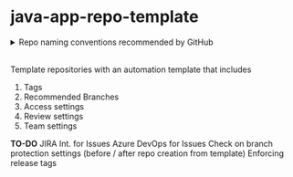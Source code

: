 # java-app-repo-template

<details> 

<summary> Repo naming conventions recommended by GitHub  </summary>
<br>
Well there aren't any conventions specified by Git and GitHub, it is always good to follow some rules and conventions to create a new branch, its flow etc. In general, Git branches fall into two different categories:
       <li> 1. Regular/Evergreen branches
       <li> 2. Temporary branches
<br>

<b> Regular Git branches </b>

<br>
These branches will be available in your repository on permanent bases. Their naming convention is simple and straightforward.

<br>
<li> Development (dev) is the main development branch. The dev branch’s idea is to make changes in it and restrict the developers from making any changes in the master branch directly. Changes in the dev branch undergo reviews and, after testing, get merged with the master branch.


<li> Main (main, yes main and not <strike> master</strike>)  is the default branch available in the Git repository. It should be stable all the time and won’t allow any direct check-in. You can only merge it after code review. All team members are responsible for keeping this stable and up-to-date.


<li> QA (QA), or test branch, contains all the code for QA testing and automation testing of all changes implemented. Before any change goes to the production environment, it must undergo the QA testing to get a stable codebase.
<br>

<br>
<b> Temporary Git branches </b> 

<br>
As the name indicates, these are the branches that can be created and deleted when needed. They can be as follows:
    <li> Bug Fix
    <li> Hot Fix
    <li> Feature Branches
    <li> Experimental Branches
    <li> WIP branches
</details>

<br>

Template repositories with an automation template that includes
  1. Tags
  2. Recommended Branches
  3. Access settings
  4. Review settings
  5. Team settings


**TO-DO**
JIRA Int. for Issues
Azure DevOps for Issues
Check on branch protection settings (before / after repo creation from template)
Enforcing release tags
